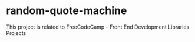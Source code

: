 # random-quote-machine
This project is related to FreeCodeCamp - Front End Development Libraries Projects

